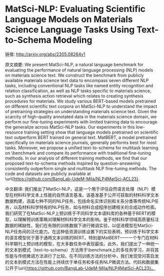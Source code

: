 # MatSci-NLP: Evaluating Scientific Language Models on Materials Science Language Tasks Using Text-to-Schema Modeling

链接: http://arxiv.org/abs/2305.08264v1

原文摘要:
We present MatSci-NLP, a natural language benchmark for evaluating the
performance of natural language processing (NLP) models on materials science
text. We construct the benchmark from publicly available materials science text
data to encompass seven different NLP tasks, including conventional NLP tasks
like named entity recognition and relation classification, as well as NLP tasks
specific to materials science, such as synthesis action retrieval which relates
to creating synthesis procedures for materials. We study various BERT-based
models pretrained on different scientific text corpora on MatSci-NLP to
understand the impact of pretraining strategies on understanding materials
science text. Given the scarcity of high-quality annotated data in the
materials science domain, we perform our fine-tuning experiments with limited
training data to encourage the generalize across MatSci-NLP tasks. Our
experiments in this low-resource training setting show that language models
pretrained on scientific text outperform BERT trained on general text. MatBERT,
a model pretrained specifically on materials science journals, generally
performs best for most tasks. Moreover, we propose a unified text-to-schema for
multitask learning on \benchmark and compare its performance with traditional
fine-tuning methods. In our analysis of different training methods, we find
that our proposed text-to-schema methods inspired by question-answering
consistently outperform single and multitask NLP fine-tuning methods. The code
and datasets are publicly available at
\url{https://github.com/BangLab-UdeM-Mila/NLP4MatSci-ACL23}.

中文翻译:
我们推出了MatSci-NLP，这是一个用于评估自然语言处理（NLP）模型在材料科学文本上性能的自然语言基准。该基准基于公开可获取的材料科学文本数据构建，涵盖七种不同的NLP任务，包括命名实体识别和关系分类等传统NLP任务，以及材料科学特有的NLP任务，如与材料合成程序创建相关的合成动作检索。我们研究了在MatSci-NLP上预训练于不同科学文本语料库的各种基于BERT的模型，以理解预训练策略对理解材料科学文本的影响。鉴于材料科学领域高质量标注数据的稀缺性，我们在有限的训练数据下进行微调实验，以促进模型在MatSci-NLP任务间的泛化能力。在这种低资源训练设置下的实验表明，预训练于科学文本的语言模型优于基于通用文本训练的BERT。特别是MatBERT——一个专门在材料科学期刊上预训练的模型，在大多数任务中表现最佳。此外，我们提出了一种统一的文本到模式（text-to-schema）方法用于\benchmark上的多任务学习，并将其性能与传统微调方法进行了比较。在不同训练方法的分析中，我们发现受问答启发的文本到模式方法在性能上持续优于单任务和多任务NLP微调方法。代码和数据集公开于\url{https://github.com/BangLab-UdeM-Mila/NLP4MatSci-ACL23}。
